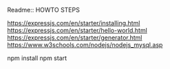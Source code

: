 Readme:: HOWTO STEPS

https://expressjs.com/en/starter/installing.html
https://expressjs.com/en/starter/hello-world.html
https://expressjs.com/en/starter/generator.html
https://www.w3schools.com/nodejs/nodejs_mysql.asp

npm install
npm start